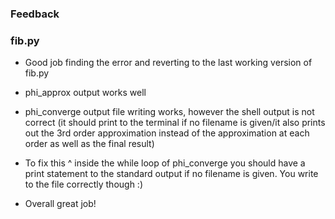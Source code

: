 ### Feedback

### fib.py

* Good job finding the error and reverting to the last working version of fib.py
* phi_approx output works well
* phi_converge output file writing works, however the shell output is not correct (it should print to the terminal if no filename is given/it also prints out the 3rd order approximation instead of the approximation at each order as well as the final result)
* To fix this ^ inside the while loop of phi_converge you should have a print statement to the standard output if no filename is given. You write to the file correctly though :)

* Overall great job!
